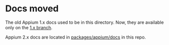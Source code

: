 # Docs moved

The old Appium 1.x docs used to be in this directory. Now, they are available only on the [1.x
branch](https://github.com/appium/appium/tree/1.x/docs).

Appium 2.x docs are located in [packages/appium/docs](../packages/appium/docs) in this repo.
